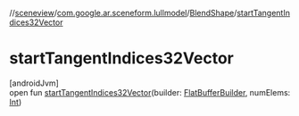 //[sceneview](../../../index.md)/[com.google.ar.sceneform.lullmodel](../index.md)/[BlendShape](index.md)/[startTangentIndices32Vector](start-tangent-indices32-vector.md)

# startTangentIndices32Vector

[androidJvm]\
open fun [startTangentIndices32Vector](start-tangent-indices32-vector.md)(builder: [FlatBufferBuilder](../../com.google.flatbuffers/-flat-buffer-builder/index.md), numElems: [Int](https://kotlinlang.org/api/latest/jvm/stdlib/kotlin/-int/index.html))

